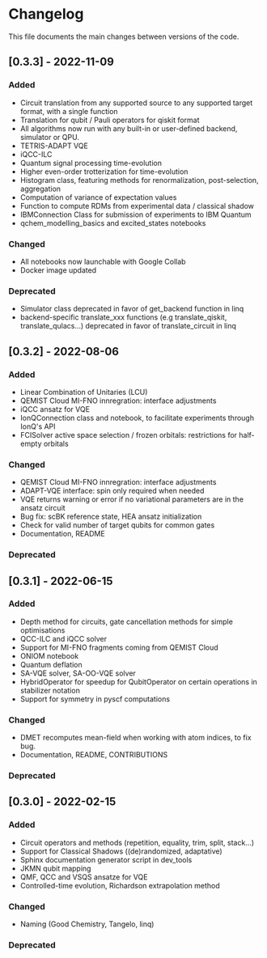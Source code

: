 # Changelog

This file documents the main changes between versions of the code.


## [0.3.3] - 2022-11-09

### Added

- Circuit translation from any supported source to any supported target format, with a single function
- Translation for qubit / Pauli operators for qiskit format
- All algorithms now run with any built-in or user-defined backend, simulator or QPU.
- TETRIS-ADAPT VQE
- iQCC-ILC
- Quantum signal processing time-evolution
- Higher even-order trotterization for time-evolution
- Histogram class, featuring methods for renormalization, post-selection, aggregation
- Computation of variance of expectation values
- Function to compute RDMs from experimental data / classical shadow
- IBMConnection Class for submission of experiments to IBM Quantum
- qchem_modelling_basics and excited_states notebooks

### Changed

- All notebooks now launchable with Google Collab
- Docker image updated

### Deprecated

- Simulator class deprecated in favor of get_backend function in linq
- backend-specific translate_xxx functions (e.g translate_qiskit, translate_qulacs...) deprecated in favor of translate_circuit in linq


## [0.3.2] - 2022-08-06

### Added

- Linear Combination of Unitaries (LCU)
- QEMIST Cloud MI-FNO innregration: interface adjustments
- iQCC ansatz for VQE
- IonQConnection class and notebook, to facilitate experiments through IonQ's API
- FCISolver active space selection / frozen orbitals: restrictions for half-empty orbitals

### Changed

- QEMIST Cloud MI-FNO innregration: interface adjustments
- ADAPT-VQE interface: spin only required when needed
- VQE returns warning or error if no variational parameters are in the ansatz circuit
- Bug fix: scBK reference state, HEA ansatz initialization
- Check for valid number of target qubits for common gates
- Documentation, README

### Deprecated

## [0.3.1] - 2022-06-15

### Added

- Depth method for circuits, gate cancellation methods for simple optimisations
- QCC-ILC and iQCC solver
- Support for MI-FNO fragments coming from QEMIST Cloud
- ONIOM notebook
- Quantum deflation
- SA-VQE solver, SA-OO-VQE solver
- HybridOperator for speedup for QubitOperator on certain operations in stabilizer notation
- Support for symmetry in pyscf computations

### Changed

- DMET recomputes mean-field when working with atom indices, to fix bug.
- Documentation, README, CONTRIBUTIONS

### Deprecated


## [0.3.0] - 2022-02-15

### Added

- Circuit operators and methods (repetition, equality, trim, split, stack...)
- Support for Classical Shadows ((de)randomized, adaptative)
- Sphinx documentation generator script in dev_tools
- JKMN qubit mapping
- QMF, QCC and VSQS ansatze for VQE
- Controlled-time evolution, Richardson extrapolation method

### Changed

- Naming (Good Chemistry, Tangelo, linq)

### Deprecated
